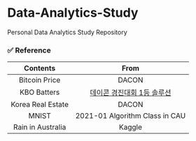 # Data-Analytics-Study
Personal Data Analytics Study Repository

### ✅ Reference
| **Contents** | **From** |
|:--------:|:--------:|
| Bitcoin Price | DACON |
| KBO Batters | [데이콘 경진대회 1등 솔루션](https://wikibook.co.kr/dacon/) |
| Korea Real Estate | DACON |
| MNIST | 2021-01 Algorithm Class in CAU |
| Rain in Australia | Kaggle |
